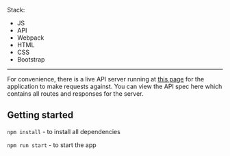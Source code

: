 Stack: 
* JS
* API
* Webpack
* HTML
* CSS
* Bootstrap
___
For convenience, there is a live API server running at [this page](https://contacts-telran.herokuapp.com/swagger-ui.html#/auth-controller) for the application to make requests against. You can view the API spec here which contains all routes and responses for the server.



## __Getting started__

```npm install``` - to install all dependencies

```npm run start``` - to start the app
